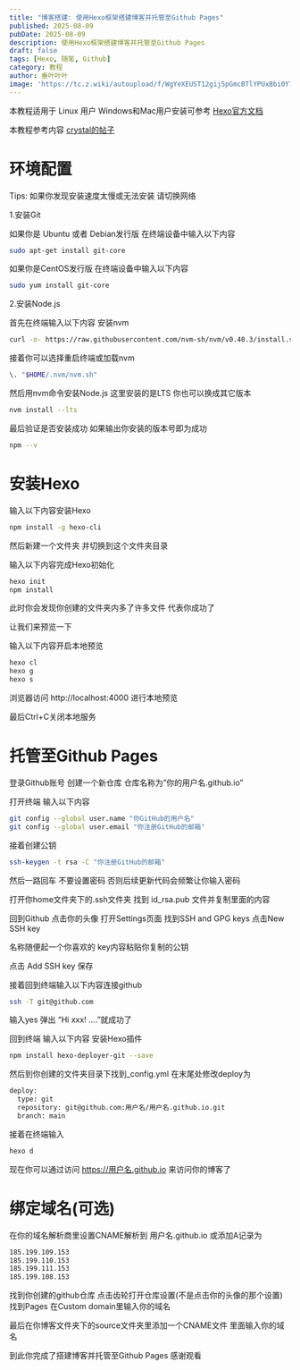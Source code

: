 ```yaml
---
title: "博客搭建: 使用Hexo框架搭建博客并托管至Github Pages"
published: 2025-08-09
pubDate: 2025-08-09
description: 使用Hexo框架搭建博客并托管至Github Pages
draft: false
tags: [Hexo, 随笔, Github]
category: 教程
author: 垂叶叶叶
image: 'https://tc.z.wiki/autoupload/f/WgYeXEUST12gij5pGmcBTlYPUxBbi0Y7MJYIVLIEYpuyl5f0KlZfm6UsKj-HyTuv/20250815/WzpD/946X532/file_1712.jpeg/webp'
---
```


本教程适用于 Linux 用户 Windows和Mac用户安装可参考 [Hexo官方文档](https://hexo.io/docs/)

本教程参考内容 [crystal的帖子](https://zhuanlan.zhihu.com/p/60578464)

# 环境配置

Tips: 如果你发现安装速度太慢或无法安装 请切换网络

1.安装Git

如果你是 Ubuntu 或者 Debian发行版 在终端设备中输入以下内容

```bash
sudo apt-get install git-core
```

如果你是CentOS发行版 在终端设备中输入以下内容

```bash
sudo yum install git-core
```

2.安装Node.js

首先在终端输入以下内容 安装nvm

```bash
curl -o- https://raw.githubusercontent.com/nvm-sh/nvm/v0.40.3/install.sh | bash
```

接着你可以选择重启终端或加载nvm

```bash
\. "$HOME/.nvm/nvm.sh"
```

然后用nvm命令安装Node.js 这里安装的是LTS 你也可以换成其它版本

```bash
nvm install --lts
```

最后验证是否安装成功 如果输出你安装的版本号即为成功

```bash
npm --v
```

# 安装Hexo

输入以下内容安装Hexo

```bash
npm install -g hexo-cli
```

然后新建一个文件夹 并切换到这个文件夹目录

输入以下内容完成Hexo初始化

```bash
hexo init
npm install
```

此时你会发现你创建的文件夹内多了许多文件 代表你成功了

让我们来预览一下

输入以下内容开启本地预览

```bash
hexo cl
hexo g
hexo s
```

浏览器访问 http://localhost:4000 进行本地预览

最后Ctrl+C关闭本地服务

# 托管至Github Pages

登录Github账号 创建一个新仓库 仓库名称为”你的用户名.github.io”

打开终端 输入以下内容

```bash
git config --global user.name "你GitHub的用户名"
git config --global user.email "你注册GitHub的邮箱"
```

接着创建公钥

```bash
ssh-keygen -t rsa -C "你注册GitHub的邮箱"
```

然后一路回车 不要设置密码 否则后续更新代码会频繁让你输入密码

打开你home文件夹下的.ssh文件夹 找到 id_rsa.pub 文件并复制里面的内容

回到Github 点击你的头像 打开Settings页面 找到SSH and GPG keys 点击New SSH key

名称随便起一个你喜欢的 key内容粘贴你复制的公钥

点击 Add SSH key 保存

接着回到终端输入以下内容连接github

```bash
ssh -T git@github.com
```

输入yes 弹出 “Hi xxx! ….”就成功了

回到终端 输入以下内容 安装Hexo插件

```bash
npm install hexo-deployer-git --save
```

然后到你创建的文件夹目录下找到_config.yml 在末尾处修改deploy为

```bash
deploy:
  type: git
  repository: git@github.com:用户名/用户名.github.io.git
  branch: main
```

接着在终端输入

```bash
hexo d
```

现在你可以通过访问 https://用户名.github.io 来访问你的博客了

# 绑定域名(可选)

在你的域名解析商里设置CNAME解析到 用户名.github.io 或添加A记录为

```bash
185.199.109.153
185.199.110.153
185.199.111.153
185.199.108.153
```

找到你创建的github仓库 点击齿轮打开仓库设置(不是点击你的头像的那个设置) 找到Pages 在Custom domain里输入你的域名

最后在你博客文件夹下的source文件夹里添加一个CNAME文件 里面输入你的域名

到此你完成了搭建博客并托管至Github Pages 感谢观看